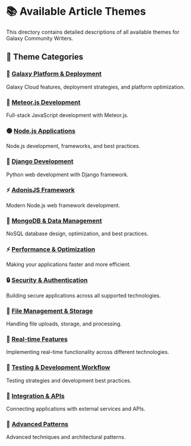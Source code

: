 # 📚 Available Article Themes

This directory contains detailed descriptions of all available themes for Galaxy Community Writers.

## 🎯 Theme Categories

### 🚀 [Galaxy Platform & Deployment](./galaxy-platform.md)
Galaxy Cloud features, deployment strategies, and platform optimization.

### 🚀 [Meteor.js Development](./meteor-development.md)
Full-stack JavaScript development with Meteor.js.

### 🟢 [Node.js Applications](./nodejs-applications.md)
Node.js development, frameworks, and best practices.

### 🐍 [Django Development](./django-development.md)
Python web development with Django framework.

### ⚡ [AdonisJS Framework](./adonisjs-framework.md)
Modern Node.js web framework development.

### 🍃 [MongoDB & Data Management](./mongodb-data-management.md)
NoSQL database design, optimization, and best practices.

### ⚡ [Performance & Optimization](./performance-optimization.md)
Making your applications faster and more efficient.

### 🔒 [Security & Authentication](./security-authentication.md)
Building secure applications across all supported technologies.

### 📁 [File Management & Storage](./file-management.md)
Handling file uploads, storage, and processing.

### 🔄 [Real-time Features](./realtime-features.md)
Implementing real-time functionality across different technologies.

### 🧪 [Testing & Development Workflow](./testing-development.md)
Testing strategies and development best practices.

### 🔌 [Integration & APIs](./integration-apis.md)
Connecting applications with external services and APIs.

### 🎨 [Advanced Patterns](./advanced-patterns.md)
Advanced techniques and architectural patterns.
